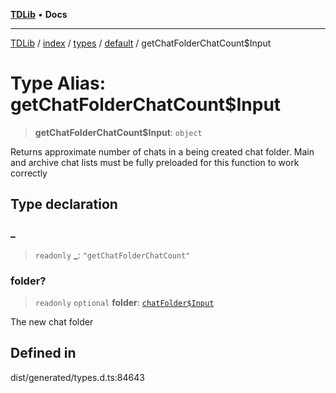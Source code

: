 [**TDLib**](../../../../../../README.md) • **Docs**

***

[TDLib](../../../../../../modules.md) / [index](../../../../../README.md) / [types](../../../README.md) / [default](../README.md) / getChatFolderChatCount$Input

# Type Alias: getChatFolderChatCount$Input

> **getChatFolderChatCount$Input**: `object`

Returns approximate number of chats in a being created chat folder. Main and archive chat lists must be fully preloaded for this function to work correctly

## Type declaration

### \_

> `readonly` **\_**: `"getChatFolderChatCount"`

### folder?

> `readonly` `optional` **folder**: [`chatFolder$Input`](chatFolder$Input-1.md)

The new chat folder

## Defined in

dist/generated/types.d.ts:84643
